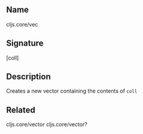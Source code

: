 ## Name
cljs.core/vec

## Signature
[coll]

## Description

Creates a new vector containing the contents of `coll`

## Related
cljs.core/vector
cljs.core/vector?
